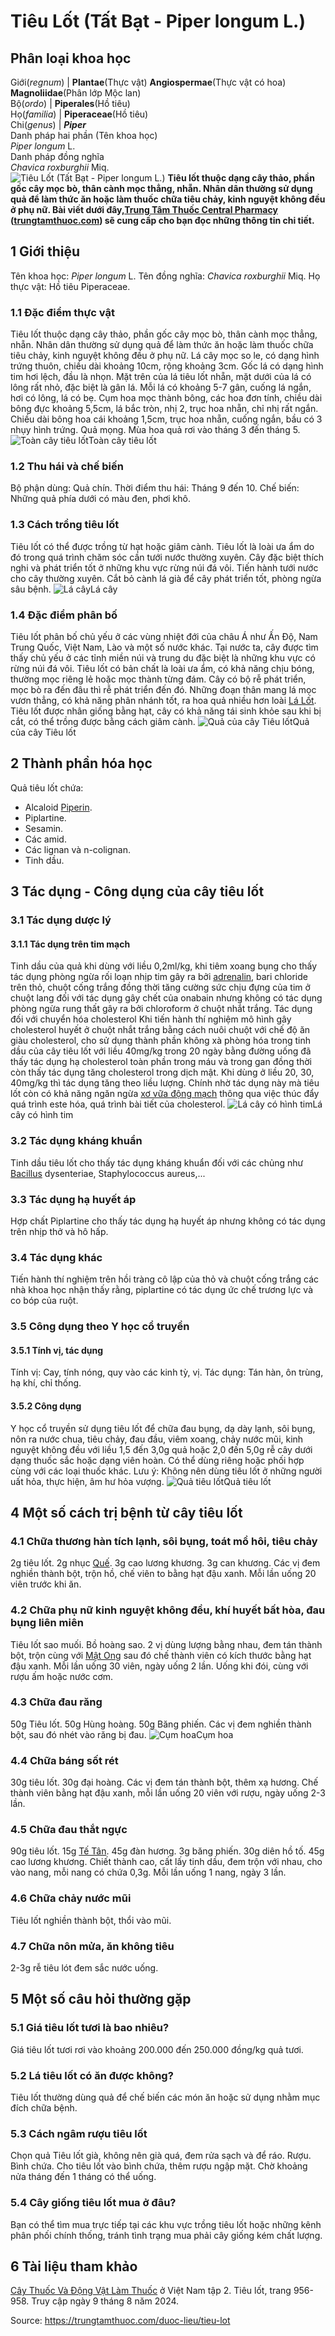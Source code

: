 # Tiêu Lốt (Tất Bạt - Piper longum L.)

Phân loại khoa học  
---  
Giới(_regnum_) |  **Plantae**(Thực vật) **Angiospermae**(Thực vật có hoa) **Magnoliidae**(Phân lớp Mộc lan)  
Bộ(_ordo_) | **Piperales**(Hồ tiêu)  
Họ(_familia_) | **Piperaceae**(Hồ tiêu)  
Chi(_genus_) | **_Piper_**  
Danh pháp hai phần (Tên khoa học)  
_Piper longum_ L.  
Danh pháp đồng nghĩa  
_Chavica roxburghii_ Miq.  
![Tiêu Lốt \(Tất Bạt - Piper longum L.\)](https://trungtamthuoc.com/images/others/tieu-lot-5-1174.jpg)
**Tiêu lốt thuộc dạng cây thảo, phần gốc cây mọc bò, thân cành mọc thẳng, nhẵn. Nhân dân thường sử dụng quả để làm thức ăn hoặc làm thuốc chữa tiêu chảy, kinh nguyệt không đều ở phụ nữ. Bài viết dưới đây,[Trung Tâm Thuốc Central Pharmacy](https://trungtamthuoc.com/ "Trung Tâm Thuốc Central Pharmacy") ([trungtamthuoc.com](https://trungtamthuoc.com/ "trungtamthuoc.com")) sẽ cung cấp cho bạn đọc những thông tin chi tiết.**
##  1 Giới thiệu
Tên khoa học: _Piper longum_ L.
Tên đồng nghĩa: _Chavica roxburghii_ Miq.
Họ thực vật: Hồ tiêu Piperaceae.
### 1.1 Đặc điểm thực vật
Tiêu lốt thuộc dạng cây thảo, phần gốc cây mọc bò, thân cành mọc thẳng, nhẵn. Nhân dân thường sử dụng quả để làm thức ăn hoặc làm thuốc chữa tiêu chảy, kinh nguyệt không đều ở phụ nữ.
Lá cây mọc so le, có dạng hình trứng thuôn, chiều dài khoảng 10cm, rộng khoảng 3cm. Gốc lá có dạng hình tim hơi lệch, đầu là nhọn. Mặt trên của lá tiêu lốt nhẵn, mặt dưới của lá có lông rất nhỏ, đặc biệt là gân lá. Mỗi lá có khoảng 5-7 gân, cuống lá ngắn, hơi có lông, lá có bẹ.
Cụm hoa mọc thành bông, các hoa đơn tính, chiều dài bông đực khoảng 5,5cm, lá bắc tròn, nhị 2, trục hoa nhẵn, chỉ nhị rất ngắn. Chiều dài bông hoa cái khoảng 1,5cm, trục hoa nhẵn, cuống ngắn, bầu có 3 nhụy hình trứng.
Quả mọng.
Mùa hoa quả rơi vào tháng 3 đến tháng 5.
![Toàn cây tiêu lốt](https://trungtamthuoc.com/images/item/tieu-lot.jpg)Toàn cây tiêu lốt
### 1.2 Thu hái và chế biến
Bộ phận dùng: Quả chín.
Thời điểm thu hái: Tháng 9 đến 10.
Chế biến: Những quả phía dưới có màu đen, phơi khô.
### 1.3 Cách trồng tiêu lốt
Tiêu lốt có thể được trồng từ hạt hoặc giâm cành.
Tiêu lốt là loài ưa ẩm do đó trong quá trình chăm sóc cần tưới nước thường xuyên.
Cây đặc biệt thích nghi và phát triển tốt ở những khu vực rừng núi đá vôi.
Tiến hành tưới nước cho cây thường xuyên.
Cắt bỏ cành lá già để cây phát triển tốt, phòng ngừa sâu bệnh.
![Lá cây](https://trungtamthuoc.com/images/item/tieu-lot-0.jpg)Lá cây
### 1.4 Đặc điểm phân bố
Tiêu lốt phân bố chủ yếu ở các vùng nhiệt đới của châu Á như Ấn Độ, Nam Trung Quốc, Việt Nam, Lào và một số nước khác.
Tại nước ta, cây được tìm thấy chủ yếu ở các tỉnh miền núi và trung du đặc biệt là những khu vực có rừng núi đá vôi.
Tiêu lốt có bản chất là loài ưa ẩm, có khả năng chịu bóng, thường mọc riêng lẻ hoặc mọc thành từng đám.
Cây có bộ rễ phát triển, mọc bò ra đến đâu thì rễ phát triển đến đó. Những đoạn thân mang lá mọc vươn thẳng, có khả năng phân nhánh tốt, ra hoa quả nhiều hơn loài [Lá Lốt](https://trungtamthuoc.com/hoat-chat/la-lot "Lá Lốt").
Tiêu lốt được nhân giống bằng hạt, cây có khả năng tái sinh khỏe sau khi bị cắt, có thể trồng được bằng cách giâm cành.
![Quả của cây Tiêu lốt](https://trungtamthuoc.com/images/item/tieu-lot-1.jpg)Quả của cây Tiêu lốt
##  2 Thành phần hóa học
Quả tiêu lốt chứa:
  * Alcaloid [Piperin](https://trungtamthuoc.com/hoat-chat/piperin "Piperin").
  * Piplartine.
  * Sesamin.
  * Các amid.
  * Các lignan và n-colignan.
  * Tinh dầu.


##  3 Tác dụng - Công dụng của cây tiêu lốt
### 3.1 Tác dụng dược lý
#### 3.1.1 Tác dụng trên tim mạch
Tinh dầu của quả khi dùng với liều 0,2ml/kg, khi tiêm xoang bụng cho thấy tác dụng phòng ngừa rối loạn nhịp tim gây ra bởi [adrenalin](https://trungtamthuoc.com/hoat-chat/adrenalin "adrenalin"), bari chloride trên thỏ, chuột cống trắng đồng thời tăng cường sức chịu đựng của tim ở chuột lang đối với tác dụng gây chết của onabain nhưng không có tác dụng phòng ngừa rung thất gây ra bởi chloroform ở chuột nhắt trắng.
Tác dụng đối với chuyển hóa cholesterol
Khi tiến hành thí nghiệm mô hình gây cholesterol huyết ở chuột nhắt trắng bằng cách nuôi chuột với chế độ ăn giàu cholesterol, cho sử dụng thành phần không xà phòng hóa trong tinh dầu của cây tiêu lốt với liều 40mg/kg trong 20 ngày bằng đường uống đã thấy tác dụng hạ cholesterol toàn phần trong máu và trong gan đồng thời còn thấy tác dụng tăng cholesterol trong dịch mật.
Khi dùng ở liều 20, 30, 40mg/kg thì tác dụng tăng theo liều lượng.
Chính nhờ tác dụng này mà tiêu lốt còn có khả năng ngăn ngừa [xơ vữa động mạch](https://trungtamthuoc.com/bai-viet/vua-xo-dong-mach "xơ vữa động mạch") thông qua việc thúc đẩy quá trình este hóa, quá trình bài tiết của cholesterol.
![Lá cây có hình tim](https://trungtamthuoc.com/images/item/tieu-lot-2.jpg)Lá cây có hình tim
### 3.2 Tác dụng kháng khuẩn
Tinh dầu tiêu lốt cho thấy tác dụng kháng khuẩn đối với các chủng như [Bacillus](https://trungtamthuoc.com/hoat-chat/bacillus "Bacillus") dysenteriae, Staphylococcus aureus,...
### 3.3 Tác dụng hạ huyết áp
Hợp chất Piplartine cho thấy tác dụng hạ huyết áp nhưng không có tác dụng trên nhịp thở và hô hấp.
### 3.4 Tác dụng khác
Tiến hành thí nghiệm trên hồi tràng cô lập của thỏ và chuột cống trắng các nhà khoa học nhận thấy rằng, piplartine có tác dụng ức chế trương lực và co bóp của ruột.
### 3.5 Công dụng theo Y học cổ truyền
#### 3.5.1 Tính vị, tác dụng
Tính vị: Cay, tính nóng, quy vào các kinh tỳ, vị.
Tác dụng: Tán hàn, ôn trùng, hạ khí, chỉ thống.
#### 3.5.2 Công dụng
Y học cổ truyền sử dụng tiêu lốt để chữa đau bụng, dạ dày lạnh, sôi bụng, nôn ra nước chua, tiêu chảy, đau đầu, viêm xoang, chảy nước mũi, kinh nguyệt không đều với liều 1,5 đến 3,0g quả hoặc 2,0 đến 5,0g rễ cây dưới dạng thuốc sắc hoặc dạng viên hoàn.
Có thể dùng riêng hoặc phối hợp cùng với các loại thuốc khác.
Lưu ý: Không nên dùng tiêu lốt ở những người uất hỏa, thực hiện, âm hư hỏa vượng.
![Quả tiêu lốt](https://trungtamthuoc.com/images/item/tieu-lot-3.jpg)Quả tiêu lốt
##  4 Một số cách trị bệnh từ cây tiêu lốt
### 4.1 Chữa thương hàn tích lạnh, sôi bụng, toát mồ hôi, tiêu chảy
2g tiêu lốt.
2g nhục [Quế](https://trungtamthuoc.com/hoat-chat/que "Quế").
3g cao lương khương.
3g can khương.
Các vị đem nghiền thành bột, trộn hồ, chế viên to bằng hạt đậu xanh.
Mỗi lần uống 20 viên trước khi ăn.
### 4.2 Chữa phụ nữ kinh nguyệt không đều, khí huyết bất hòa, đau bụng liên miên
Tiêu lốt sao muối.
Bồ hoàng sao.
2 vị dùng lượng bằng nhau, đem tán thành bột, trộn cùng với [Mật Ong](https://trungtamthuoc.com/hoat-chat/mat-ong "Mật Ong") sau đó chế thành viên có kích thước bằng hạt đậu xanh.
Mỗi lần uống 30 viên, ngày uống 2 lần.
Uống khi đói, cùng với rượu ấm hoặc nước cơm.
### 4.3 Chữa đau răng
50g Tiêu lốt.
50g Hùng hoàng.
50g Băng phiến.
Các vị đem nghiền thành bột, sau đó nhét vào răng bị đau.
![Cụm hoa](https://trungtamthuoc.com/images/item/tieu-lot-4.jpg)Cụm hoa
### 4.4 Chữa báng sốt rét
30g tiêu lốt.
30g đại hoàng.
Các vị đem tán thành bột, thêm xạ hương.
Chế thành viên bằng hạt đậu xanh, mỗi lần uống 20 viên với rượu, ngày uống 2-3 lần.
### 4.5 Chữa đau thắt ngực
90g tiêu lốt.
15g [Tế Tân](https://trungtamthuoc.com/hoat-chat/te-tan "Tế Tân").
45g đàn hương.
3g băng phiến.
30g diên hồ tố.
45g cao lương khương.
Chiết thành cao, cất lấy tinh dầu, đem trộn với nhau, cho vào nang, mỗi nang có chứa 0,3g.
Mỗi lần uống 1 nang, ngày 3 lần.
### 4.6 Chữa chảy nước mũi
Tiêu lốt nghiền thành bột, thổi vào mũi.
### 4.7 Chữa nôn mửa, ăn không tiêu
2-3g rễ tiêu lót đem sắc nước uống.
##  5 Một số câu hỏi thường gặp
### 5.1 Giá tiêu lốt tươi là bao nhiêu?
Giá tiêu lốt tươi rơi vào khoảng 200.000 đến 250.000 đồng/kg quả tươi.
### 5.2 Lá tiêu lốt có ăn được không?
Tiêu lốt thường dùng quả để chế biến các món ăn hoặc sử dụng nhằm mục đích chữa bệnh.
### 5.3 Cách ngâm rượu tiêu lốt
Chọn quả Tiêu lốt già, không nên già quá, đem rửa sạch và để ráo.
Rượu.
Bình chứa.
Cho tiêu lốt vào bình chứa, thêm rượu ngập mặt.
Chờ khoảng nửa tháng đến 1 tháng có thể uống.
### 5.4 Cây giống tiêu lốt mua ở đâu?
Bạn có thể tìm mua trực tiếp tại các khu vực trồng tiêu lốt hoặc những kênh phân phối chính thống, tránh tình trạng mua phải cây giống kém chất lượng.
##  6 Tài liệu tham khảo
[Cây Thuốc Và Động Vật Làm Thuốc](https://trungtamthuoc.com/bai-viet/doc-online-va-tai-mien-phi-pdf-sach-cay-thuoc-va-dong-vat-lam-thuoc-o-viet-nam "Cây Thuốc Và Động Vật Làm Thuốc") ở Việt Nam tập 2. Tiêu lốt, trang 956-958. Truy cập ngày 9 tháng 8 năm 2024.


Source: https://trungtamthuoc.com/duoc-lieu/tieu-lot